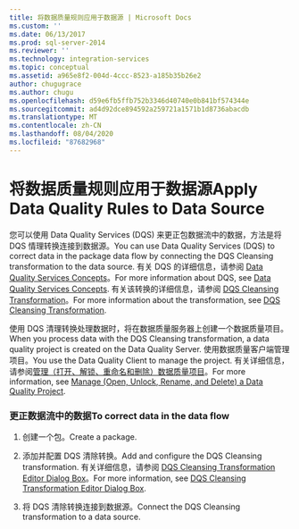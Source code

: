 ```yaml
---
title: 将数据质量规则应用于数据源 | Microsoft Docs
ms.custom: ''
ms.date: 06/13/2017
ms.prod: sql-server-2014
ms.reviewer: ''
ms.technology: integration-services
ms.topic: conceptual
ms.assetid: a965e8f2-004d-4ccc-8523-a185b35b26e2
author: chugugrace
ms.author: chugu
ms.openlocfilehash: d59e6fb5ffb752b3346d40740e0b841bf574344e
ms.sourcegitcommit: ad4d92dce894592a259721a1571b1d8736abacdb
ms.translationtype: MT
ms.contentlocale: zh-CN
ms.lasthandoff: 08/04/2020
ms.locfileid: "87682968"
---
```

# <a name="apply-data-quality-rules-to-data-source"></a><span data-ttu-id="10532-102">将数据质量规则应用于数据源</span><span class="sxs-lookup"><span data-stu-id="10532-102">Apply Data Quality Rules to Data Source</span></span>
  <span data-ttu-id="10532-103">您可以使用 Data Quality Services (DQS) 来更正包数据流中的数据，方法是将 DQS 情理转换连接到数据源。</span><span class="sxs-lookup"><span data-stu-id="10532-103">You can use Data Quality Services (DQS) to correct data in the package data flow by connecting the DQS Cleansing transformation to the data source.</span></span> <span data-ttu-id="10532-104">有关 DQS 的详细信息，请参阅 [Data Quality Services Concepts](../../../data-quality-services/data-quality-services-concepts.md)。</span><span class="sxs-lookup"><span data-stu-id="10532-104">For more information about DQS, see [Data Quality Services Concepts](../../../data-quality-services/data-quality-services-concepts.md).</span></span> <span data-ttu-id="10532-105">有关该转换的详细信息，请参阅 [DQS Cleansing Transformation](dqs-cleansing-transformation.md)。</span><span class="sxs-lookup"><span data-stu-id="10532-105">For more information about the transformation, see [DQS Cleansing Transformation](dqs-cleansing-transformation.md).</span></span>  
  
 <span data-ttu-id="10532-106">使用 DQS 清理转换处理数据时，将在数据质量服务器上创建一个数据质量项目。</span><span class="sxs-lookup"><span data-stu-id="10532-106">When you process data with the DQS Cleansing transformation, a data quality project is created on the Data Quality Server.</span></span> <span data-ttu-id="10532-107">使用数据质量客户端管理项目。</span><span class="sxs-lookup"><span data-stu-id="10532-107">You use the Data Quality Client to manage the project.</span></span> <span data-ttu-id="10532-108">有关详细信息，请参阅[管理（打开、解锁、重命名和删除）数据质量项目](../../../data-quality-services/manage-open-unlock-rename-and-delete-a-data-quality-project.md)。</span><span class="sxs-lookup"><span data-stu-id="10532-108">For more information, see [Manage &#40;Open, Unlock, Rename, and Delete&#41; a Data Quality Project](../../../data-quality-services/manage-open-unlock-rename-and-delete-a-data-quality-project.md).</span></span>  
  
### <a name="to-correct-data-in-the-data-flow"></a><span data-ttu-id="10532-109">更正数据流中的数据</span><span class="sxs-lookup"><span data-stu-id="10532-109">To correct data in the data flow</span></span>  
  
1.  <span data-ttu-id="10532-110">创建一个包。</span><span class="sxs-lookup"><span data-stu-id="10532-110">Create a package.</span></span>  
  
2.  <span data-ttu-id="10532-111">添加并配置 DQS 清除转换。</span><span class="sxs-lookup"><span data-stu-id="10532-111">Add and configure the DQS Cleansing transformation.</span></span> <span data-ttu-id="10532-112">有关详细信息，请参阅 [DQS Cleansing Transformation Editor Dialog Box](../../dqs-cleansing-transformation-editor-dialog-box.md)。</span><span class="sxs-lookup"><span data-stu-id="10532-112">For more information, see [DQS Cleansing Transformation Editor Dialog Box](../../dqs-cleansing-transformation-editor-dialog-box.md).</span></span>  
  
3.  <span data-ttu-id="10532-113">将 DQS 清除转换连接到数据源。</span><span class="sxs-lookup"><span data-stu-id="10532-113">Connect the DQS Cleansing transformation to a data source.</span></span>  
  
  
